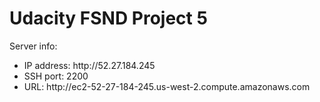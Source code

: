 <h1>Udacity FSND Project 5</h1>

<div>Server info:</div>
<ul>
    <li>IP address: http://52.27.184.245</li>
    <li>SSH port: 2200</li>
    <li>URL: http://ec2-52-27-184-245.us-west-2.compute.amazonaws.com</li>
</ul>
    
